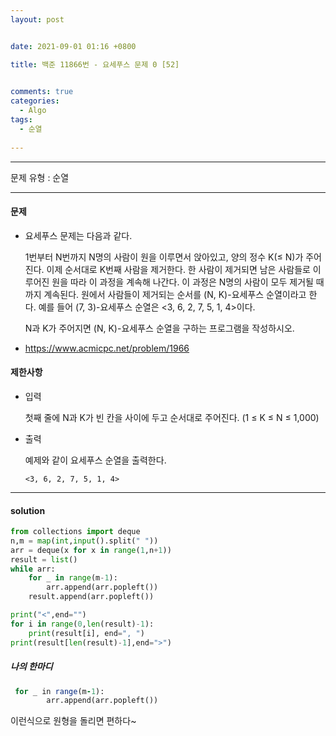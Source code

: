 ```yaml
---
layout: post


date: 2021-09-01 01:16 +0800

title: 백준 11866번 - 요세푸스 문제 0 [52]

  
comments: true
categories: 
  - Algo
tags: 
  - 순열
  
---
```


---



문제 유형 : 순열

---

#### 문제

- 요세푸스 문제는 다음과 같다.

  1번부터 N번까지 N명의 사람이 원을 이루면서 앉아있고, 양의 정수 K(≤ N)가 주어진다. 이제 순서대로 K번째 사람을 제거한다. 한 사람이 제거되면 남은 사람들로 이루어진 원을 따라 이 과정을 계속해 나간다. 이 과정은 N명의 사람이 모두 제거될 때까지 계속된다. 원에서 사람들이 제거되는 순서를 (N, K)-요세푸스 순열이라고 한다. 예를 들어 (7, 3)-요세푸스 순열은 <3, 6, 2, 7, 5, 1, 4>이다.
  
  N과 K가 주어지면 (N, K)-요세푸스 순열을 구하는 프로그램을 작성하시오.
  
- https://www.acmicpc.net/problem/1966

#### 제한사항

- 입력

  첫째 줄에 N과 K가 빈 칸을 사이에 두고 순서대로 주어진다. (1 ≤ K ≤ N ≤ 1,000)

- 출력

  예제와 같이 요세푸스 순열을 출력한다.
  
  `<3, 6, 2, 7, 5, 1, 4>`



---

#### solution

```python
from collections import deque
n,m = map(int,input().split(" "))
arr = deque(x for x in range(1,n+1))
result = list()
while arr:
    for _ in range(m-1):
        arr.append(arr.popleft())
    result.append(arr.popleft())

print("<",end="")
for i in range(0,len(result)-1):
    print(result[i], end=", ")
print(result[len(result)-1],end=">")
```



 ##### 나의 한마디

``` for _ in range(m-1):
 for _ in range(m-1):
        arr.append(arr.popleft())
```

이런식으로 원형을 돌리면 편하다~
